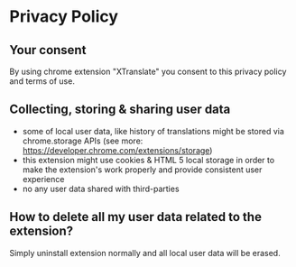 # Privacy Policy

## Your consent

By using chrome extension "XTranslate" you consent to this privacy policy and terms of use.

## Collecting, storing & sharing user data

- some of local user data, like history of translations might be stored via 
chrome.storage APIs (see more: https://developer.chrome.com/extensions/storage)
- this extension might use cookies & HTML 5 local storage in order to make the extension's work properly and provide consistent user experience
- no any user data shared with third-parties

## How to delete all my user data related to the extension? 
Simply uninstall extension normally and all local user data will be erased. 
